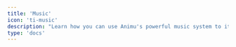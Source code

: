 ```yaml
---
title: 'Music'
icon: 'ti-music'
description: "Learn how you can use Animu's powerful music system to its fullest"
type: 'docs'
---
```

